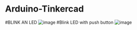 # Arduino-Tinkercad
#BLINK AN LED
![image](https://user-images.githubusercontent.com/118927277/209126282-a1e113df-c255-42e7-884e-090cdcd185ff.png)
#Blink LED with push button
![image](https://user-images.githubusercontent.com/118927277/209126618-cc692225-98aa-4970-bf65-6c0c05ef4f29.png)


